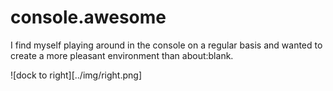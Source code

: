 # console.awesome

I find myself playing around in the console on a regular basis and wanted to create a more pleasant environment than about:blank.

![dock to right][../img/right.png]
